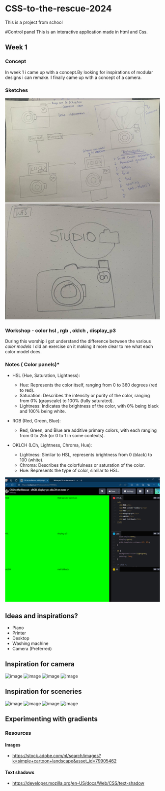 # CSS-to-the-rescue-2024
This is a project from school

#Control panel
This is an interactive application  made in html and Css.



## Week 1
### Concept
In week 1 i came up with a concept.By looking for inspirations of modular designs i can remake. I finally came up with a concept of a camera.


### Sketches
![alt text](<WhatsApp Image 2024-03-15 at 11.11.50.jpeg>)
![alt text](<WhatsApp Image 2024-03-15 at 11.11.50 (1).jpeg>)



### Workshop - color hsl , rgb , oklch , display_p3

During this worship i got understand the difference between the various *color models* I did an exercise on it making it more clear to me what each color model does.

### Notes ( Color panels)*

- HSL (Hue, Saturation, Lightness):

   - Hue: Represents the color itself, ranging from 0 to 360 degrees (red to red).
   - Saturation: Describes the intensity or purity of the color, ranging from 0% (grayscale) to 100% (fully saturated).
   - Lightness: Indicates the brightness of the color, with 0% being black and 100% being white.


- RGB (Red, Green, Blue):
   - Red, Green, and Blue are additive primary colors, with each ranging from 0 to 255 (or 0 to 1 in some contexts).

- OKLCH (LCh, Lightness, Chroma, Hue):
   - Lightness: Similar to HSL, represents brightness from 0 (black) to 100 (white).
   - Chroma: Describes the colorfulness or saturation of the color.
   - Hue: Represents the type of color, similar to HSL.



![alt text](image-1.png)

## Ideas and inspirations?
- Piano
- Printer
- Desktop
- Washing machine
- Camera (Preferred)


## Inspiration for camera
![image](https://github.com/Whtneyas/CSS-to-the-rescue-2024/assets/90154152/d8abe713-1737-4f54-a522-c8336fcc6db8)
![image](https://github.com/Whtneyas/CSS-to-the-rescue-2024/assets/90154152/79dd3aea-579c-43ad-ad1b-8c8e7b31fba7)
![image](https://github.com/Whtneyas/CSS-to-the-rescue-2024/assets/90154152/370cb026-03a0-4efa-b66c-58a69d2ffe87)
![image ](https://github.com/Whtneyas/CSS-to-the-rescue-2024/assets/90154152/d1f1f916-0a0d-4971-9577-ca8597bb8ac9)

## Inspiration for sceneries
![image](https://github.com/Whtneyas/CSS-to-the-rescue-2024/assets/90154152/6195c241-58dd-4eee-938b-3bf71b5192be)
![image](https://github.com/Whtneyas/CSS-to-the-rescue-2024/assets/90154152/ab6781eb-4f51-4007-9d3b-beb8b4c13b2d)
![image](https://github.com/Whtneyas/CSS-to-the-rescue-2024/assets/90154152/cf02a0b9-4c20-4af0-9d91-81a6ea095148)
![image](https://github.com/Whtneyas/CSS-to-the-rescue-2024/assets/90154152/3db2b62c-aeb8-4d79-9cc3-0c9550e4e510)


## Experimenting with gradients 


### Resources
#### Images
- https://stock.adobe.com/nl/search/images?k=simple+cartoon+landscape&asset_id=79905462

#### Text shadows
- https://developer.mozilla.org/en-US/docs/Web/CSS/text-shadow

